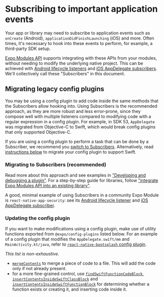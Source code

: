# Subscribing to important application events

Your app or library may need to subscribe to application events such as `onCreate` (Android), `applicationDidFinishLaunching` (iOS) and more. Often times, it's necessary to hook into these events to perform, for example, a third-party SDK setup.

[Expo Modules API](https://docs.expo.dev/modules/overview/) supports integrating with these APIs from your modules, without needing to modify the underlying native project. This can be achieved with [Android lifecycle listeners](https://docs.expo.dev/modules/android-lifecycle-listeners/) and [iOS AppDelegate subscribers](https://docs.expo.dev/modules/appdelegate-subscribers/). We'll collectively call these "Subscribers" in this document.

## Migrating legacy config plugins

You may be using a config plugin to add code inside the same methods that the Subscribers allow hooking into. Using Subscribers is the recommended approach, as they are more robust and less error-prone, since they compose well with multiple listeners compared to modifying code with a regular expression in a config plugin. For example, in SDK 53, `AppDelegate` was migrated from Objective-C to Swift, which would break config plugins that only supported Objective-C.

If you are using a config plugin to perform a task that can be done by a Subscriber, we recommend you [switch to Subscribers](#migrating-to-subscribers-recommended). Alternatively, read [instructions below](#updating-the-config-plugin) to migrate your config plugin to support Swift.

### Migrating to Subscribers (recommended)

Read more about this approach and see examples in ["Developing and debugging a plugin"](https://docs.expo.dev/config-plugins/development-and-debugging/#ios-appdelegate). For a step-by-step guide for libraries, follow ["integrate Expo Modules API into an existing library"](https://docs.expo.dev/modules/existing-library/#subscribing-to-application-events).

A good, minimal example of using Subscribers in a community Expo Module is `react-native-app-security`: see its [Android lifecycle listener](https://github.com/bamlab/react-native-app-security/blob/c1a861cbd348f404ec18ffae90d1c9bdc66bc00d/android/src/main/java/tech/bam/rnas/AndroidReactActivityLifecycleListener.kt) and [iOS AppDelegate subscriber](https://github.com/bamlab/react-native-app-security/blob/c1a861cbd348f404ec18ffae90d1c9bdc66bc00d/ios/RNASAppLifecyleDelegate.swift).

### Updating the config plugin

If you want to make modifications using a config plugin, make use of utility functions exported from `@expo/config-plugins` listed below. For an example of a config plugin that modifies the `AppDelegate.swift/mm` and `MainActivity.kt/java`, refer to [`react-native-bootsplash` config plugin](https://github.com/zoontek/react-native-bootsplash/blob/388d6be3d7082f60fdafe4bbfead73c17f00f0a8/src/expo.ts).

_This list is non-exhaustive._

- [`mergeContents`](https://github.com/expo/expo/blob/69b526e3584d33a6897d925bc645da5d2e21dbf3/packages/%40expo/config-plugins/src/utils/generateCode.ts#L35) to merge a piece of code to a file. This will add the code only if not already present.
- for a more fine-grained control, use [`findSwiftFunctionCodeBlock`](https://github.com/expo/expo/blob/ed38cf95cc4d819540f4576c3926bff55cab1d54/packages/%40expo/config-plugins/src/ios/codeMod.ts#L171), [`insertContentsInsideSwiftClassBlock`](https://github.com/expo/expo/blob/ed38cf95cc4d819540f4576c3926bff55cab1d54/packages/%40expo/config-plugins/src/ios/codeMod.ts#L236C17-L236C52) and [`insertContentsInsideSwiftFunctionBlock`](https://github.com/expo/expo/blob/ed38cf95cc4d819540f4576c3926bff55cab1d54/packages/%40expo/config-plugins/src/ios/codeMod.ts#L269) for determining whether a function exists or creating it, and inserting code inside it.
